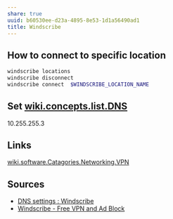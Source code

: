 ```yaml
---
share: true
uuid: b60530ee-d23a-4895-8e53-1d1a56490ad1
title: Windscribe
---
```

## How to connect to specific location

``` bash
windscribe locations
windscribe disconnect
windscribe connect  $WINDSCRIBE_LOCATION_NAME
```

## Set [wiki.concepts.list.DNS](/undefined)

10.255.255.3 

## Links

[wiki.software.Catagories.Networking.VPN](/undefined)

## Sources

* [DNS settings : Windscribe](https://old.reddit.com/r/Windscribe/comments/blqy0m/dns_settings/)
* [Windscribe - Free VPN and Ad Block](https://windscribe.com/)
